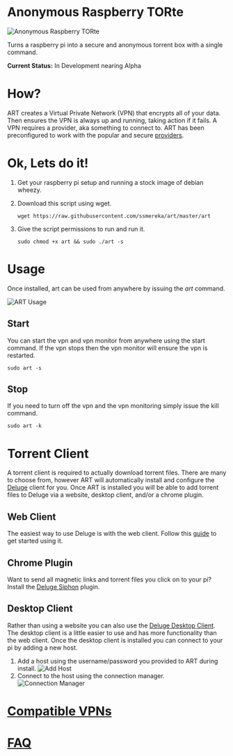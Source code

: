 Anonymous Raspberry TORte
=========================

![Anonymous Raspberry TORte](http://i.imgur.com/un4L5FZ.png)  


Turns a raspberry pi into a secure and anonymous torrent box with a single command.

**Current Status:** In Development nearing Alpha

# How?
ART creates a Virtual Private Network (VPN) that encrypts all of your data.  Then ensures the VPN is always up and running, taking action if it fails.  A VPN requires a provider, aka something to connect to.  ART has been preconfigured to work with the popular and secure [providers](https://github.com/ssmereka/art/wiki/VPN-Providers).

# Ok, Lets do it!

  1. Get your raspberry pi setup and running a stock image of debian wheezy.
  2. Download this script using wget.

      `wget https://raw.githubusercontent.com/ssmereka/art/master/art`

  3. Give the script permissions to run and run it.

      `sudo chmod +x art && sudo ./art -s`
      
      
# Usage
Once installed, art can be used from anywhere by issuing the *art* command.

![ART Usage](http://i.imgur.com/KCyLm6C.png?2) 

## Start
You can start the vpn and vpn monitor from anywhere using the start command.  If the vpn stops then the vpn monitor will ensure the vpn is restarted.

`sudo art -s`

## Stop
If you need to turn off the vpn and the vpn monitoring simply issue the kill command.

`sudo art -k`

# Torrent Client
A torrent client is required to actually download torrent files.  There are many to choose from, however ART will automatically install and configure the [Deluge](http://deluge-torrent.org/) client for you.  Once ART is installed you will be able to add torrent files to Deluge via a website, desktop client, and/or a chrome plugin.

## Web Client
The easiest way to use Deluge is with the web client.  Follow this [guide](https://github.com/ssmereka/art/wiki/Web-Client) to get started using it.

## Chrome Plugin
Want to send all magnetic links and torrent files you click on to your pi?  Install the [Deluge Siphon](https://chrome.google.com/webstore/detail/delugesiphon/gabdloknkpdefdpkkibplcfnkngbidim?hl=en) plugin.

## Desktop Client
Rather than using a website you can also use the [Deluge Desktop Client](dev.deluge-torrent.org/wiki/Download).  The desktop client is a little easier to use and has more functionality than the web client.  Once the desktop client is installed you can connect to your pi by adding a new host.  

1. Add a host using the username/password you provided to ART during install.  ![Add Host](http://i.imgur.com/Mb2kfQV.jpg?1)
2. Connect to the host using the connection manager.  ![Connection Manager](http://i.imgur.com/49h6OYM.jpg)

# [Compatible VPNs](https://github.com/ssmereka/art/wiki/VPN-Providers)

# [FAQ](https://github.com/ssmereka/art/wiki/FAQ)
